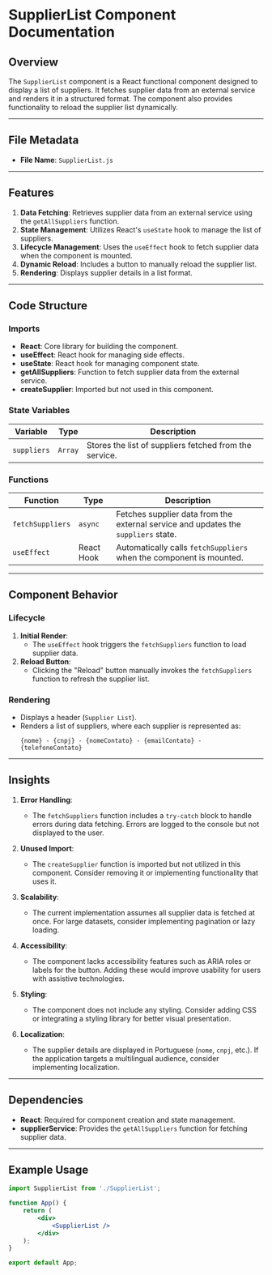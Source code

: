 # SupplierList Component Documentation

## Overview
The `SupplierList` component is a React functional component designed to display a list of suppliers. It fetches supplier data from an external service and renders it in a structured format. The component also provides functionality to reload the supplier list dynamically.

---

## File Metadata
- **File Name**: `SupplierList.js`

---

## Features
1. **Data Fetching**: Retrieves supplier data from an external service using the `getAllSuppliers` function.
2. **State Management**: Utilizes React's `useState` hook to manage the list of suppliers.
3. **Lifecycle Management**: Uses the `useEffect` hook to fetch supplier data when the component is mounted.
4. **Dynamic Reload**: Includes a button to manually reload the supplier list.
5. **Rendering**: Displays supplier details in a list format.

---

## Code Structure

### Imports
- **React**: Core library for building the component.
- **useEffect**: React hook for managing side effects.
- **useState**: React hook for managing component state.
- **getAllSuppliers**: Function to fetch supplier data from the external service.
- **createSupplier**: Imported but not used in this component.

### State Variables
| **Variable** | **Type** | **Description** |
|--------------|----------|-----------------|
| `suppliers`  | `Array`  | Stores the list of suppliers fetched from the service. |

### Functions
| **Function**       | **Type**       | **Description**                                                                 |
|---------------------|----------------|---------------------------------------------------------------------------------|
| `fetchSuppliers`    | `async`        | Fetches supplier data from the external service and updates the `suppliers` state. |
| `useEffect`         | React Hook     | Automatically calls `fetchSuppliers` when the component is mounted.             |

---

## Component Behavior

### Lifecycle
1. **Initial Render**: 
   - The `useEffect` hook triggers the `fetchSuppliers` function to load supplier data.
2. **Reload Button**:
   - Clicking the "Reload" button manually invokes the `fetchSuppliers` function to refresh the supplier list.

### Rendering
- Displays a header (`Supplier List`).
- Renders a list of suppliers, where each supplier is represented as:
  ```
  {nome} - {cnpj} - {nomeContato} - {emailContato} - {telefoneContato}
  ```

---

## Insights

1. **Error Handling**:
   - The `fetchSuppliers` function includes a `try-catch` block to handle errors during data fetching. Errors are logged to the console but not displayed to the user.

2. **Unused Import**:
   - The `createSupplier` function is imported but not utilized in this component. Consider removing it or implementing functionality that uses it.

3. **Scalability**:
   - The current implementation assumes all supplier data is fetched at once. For large datasets, consider implementing pagination or lazy loading.

4. **Accessibility**:
   - The component lacks accessibility features such as ARIA roles or labels for the button. Adding these would improve usability for users with assistive technologies.

5. **Styling**:
   - The component does not include any styling. Consider adding CSS or integrating a styling library for better visual presentation.

6. **Localization**:
   - The supplier details are displayed in Portuguese (`nome`, `cnpj`, etc.). If the application targets a multilingual audience, consider implementing localization.

---

## Dependencies
- **React**: Required for component creation and state management.
- **supplierService**: Provides the `getAllSuppliers` function for fetching supplier data.

---

## Example Usage
```jsx
import SupplierList from './SupplierList';

function App() {
    return (
        <div>
            <SupplierList />
        </div>
    );
}

export default App;
```
